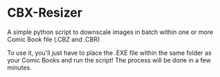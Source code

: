 # CBX-Resizer
A simple python script to downscale images in batch within one or more Comic Book file (.CBZ and .CBR)

To use it, you'll just have to place the .EXE file within the same folder as your Comic Books and run the script!
The process will be done in a few minutes.
